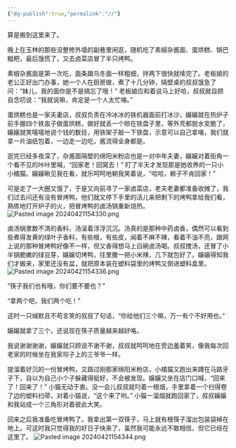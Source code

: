 ```yaml
---
{"dg-publish":true,"permalink":"//"}
---
```



算是搬到这里来了。

晚上在玉林的那些没整修外墙的副巷里闲逛，随机吃了素椒杂酱面、蛋烘糕、锅巴糍粑，最后饿慌了，又去卤菜店冒了半只烤鸭。

素椒杂酱面是第一次吃，面条跟乌冬面一样粗细，拌两下很快就嗦完了。老板娘的老公正好出门办事，她一个人在厨房做，煮了十几分钟，隔壁桌的叔叔饿急了问：“妹儿，我的面你是不是搞忘了哦！” 老板娘应和着说马上好哈，叔叔就自顾自念叨说：“我就说嘛，肯定是一个人太忙咯。”

蛋烘糕也是一家夫妻店，叔叔负责在冷冰冰的铁机器面前打冰沙，嬢嬢就在热炉子前手握四个铁盅子做蛋烘糕，做好就丢一个晾在铁盘子里，等外壳都脱水变脆了，嬢嬢就笑嘻嘻地说个钱的数目，用铁架子敲一下铁盘，示意可以自己拿咯，我们就拿一片油纸包着，一边走一边吃，酱流得全身都是。

逛完已经多夜深了，杂酱面隔壁的绵阳米粉店也是一对中年夫妻，嬢嬢对着街角一个看不见的咔咔里喊，“回家老！回窝去！” 盯了半天才发现那是她收养的一只小小橘猫。嬢嬢瞅见我在看，就乐呵呵地朝我笑着说，“哈哈，赖子不肯回家！”

可是走了一大圈又饿了，于是又向前寻了一家卤菜店，老夫老妻都准备收摊了，我们过去问还有没有冒烤鸭，他们就又停下手里的活儿来把剩下的烤鸭拿给我们看，熟练地打开炉子的火，把冒烤鸭的卤汤锅重新烧热。
![Pasted image 20240421154330.png](/img/user/Pasted%20image%2020240421154330.png)

卤汤锅里数不清的香料，汤滚着浮浮沉沉。汤真的是那种中药卤香，偶然可以看到些煮得发黄的绿叶子香料，有些根，有些皮，闻着不麻不辣，看着不油不亮，跟网上说的那种冒烤鸭好像不一样，但又香得想马上舀碗卤汤喝。叔叔搅汤，还冒了小半锅脆嫩的绿豆芽，嬢嬢切烤鸭，往里撒一把小米辣，几下就包好了。嬢嬢得知我们才搬来，家里还没有盆，就把原本装在塑料袋里的烤鸭又倒进塑料盒里。
![Pasted image 20240421154336.png](/img/user/Pasted%20image%2020240421154336.png)

“筷子我们也有哦，你们要不要也？”

“拿两个吧，我们两个吃！”

这时一只缄默且不苟言笑的叔叔了句话，“你给他们三个嘛，万一有个不好用也。”

嬢嬢就拿了三个，还说现在筷子质量越来越好咯。

我说谢谢谢谢，嬢嬢就只顾说不谢不谢，叔叔就呵呵地在旁边羞着笑，像我每次回老家的时候坐在我家坝子上的三爷爷一样。

提溜着好沉的一份冒烤鸭，又路过刚那家绵阳米粉店，小橘猫又跑出来蹲在马路牙子下，自以为自己小个子躲藏得挺好，不会被发现。嬢嬢又坐在店门口喊，“回来了！回来了！” 小猫无动于衷。没一会儿叔叔就叼着一根烟，手里拿着一个扫得卷了边的塑料扫帚，对着小猫说，“这个来了哟。” 小猫一溜烟就跑回家了，叔叔嬢嬢和我站成一个三角形对着彼此大笑。

回来之后我准备吃冒烤鸭了。我拿出第一双筷子，马上就有根筷子溜出包装袋掉在地上。可这时我只觉得我的好日子快来了，虽然我可能永远不敢相信，但它已经在这里了。
![Pasted image 20240421154344.png](/img/user/Pasted%20image%2020240421154344.png)